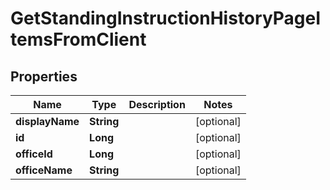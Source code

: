 

# GetStandingInstructionHistoryPageItemsFromClient


## Properties

| Name | Type | Description | Notes |
|------------ | ------------- | ------------- | -------------|
|**displayName** | **String** |  |  [optional] |
|**id** | **Long** |  |  [optional] |
|**officeId** | **Long** |  |  [optional] |
|**officeName** | **String** |  |  [optional] |



